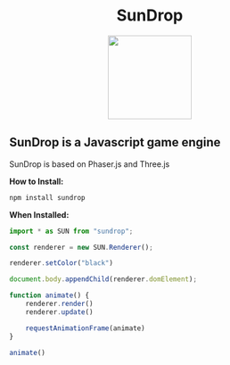 <h1 align="center">SunDrop</h1><p align="center"><img style="width:150px;height:150px" src="https://github.com/GappleCider/SunDrop/blob/main/Logo.PNG"></p>

## SunDrop is a Javascript game engine

SunDrop is based on Phaser.js and Three.js 

**How to Install:**

```bash
npm install sundrop
```  

**When Installed:**

```javascript
import * as SUN from "sundrop";

const renderer = new SUN.Renderer();

renderer.setColor("black")

document.body.appendChild(renderer.domElement);

function animate() {
    renderer.render()
    renderer.update()

    requestAnimationFrame(animate)
}

animate()
```

